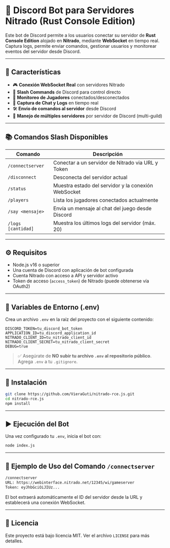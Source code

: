 # 🤖 Discord Bot para Servidores Nitrado (Rust Console Edition)

Este bot de Discord permite a los usuarios conectar su servidor de **Rust Console Edition** alojado en **Nitrado**, mediante **WebSocket** en tiempo real. Captura logs, permite enviar comandos, gestionar usuarios y monitorear eventos del servidor desde Discord.

---

## 🚀 Características

- 🎮 **Conexión WebSocket Real** con servidores Nitrado
- 📡 **Slash Commands** de Discord para control directo
- 👥 **Monitoreo de Jugadores** conectados/desconectados
- 💬 **Captura de Chat y Logs** en tiempo real
- 🛠️ **Envío de comandos al servidor** desde Discord
- 🧠 **Manejo de múltiples servidores** por servidor de Discord (multi-guild)

---

## 📚 Comandos Slash Disponibles

| Comando             | Descripción                                                                 |
|---------------------|-----------------------------------------------------------------------------|
| `/connectserver`    | Conectar a un servidor de Nitrado via URL y Token                           |
| `/disconnect`       | Desconecta del servidor actual                                              |
| `/status`           | Muestra estado del servidor y la conexión WebSocket                         |
| `/players`          | Lista los jugadores conectados actualmente                                 |
| `/say <mensaje>`    | Envía un mensaje al chat del juego desde Discord                           |
| `/logs [cantidad]`  | Muestra los últimos logs del servidor (máx. 20)                            |

---

## ⚙️ Requisitos

- Node.js v16 o superior
- Una cuenta de Discord con aplicación de bot configurada
- Cuenta Nitrado con acceso a API y servidor activo
- Token de acceso (`access_token`) de Nitrado (puede obtenerse vía OAuth2)

---

## 🔐 Variables de Entorno (.env)

Crea un archivo `.env` en la raíz del proyecto con el siguiente contenido:

```env
DISCORD_TOKEN=tu_discord_bot_token
APPLICATION_ID=tu_discord_application_id
NITRADO_CLIENT_ID=tu_nitrado_client_id
NITRADO_CLIENT_SECRET=tu_nitrado_client_secret
DEBUG=true
```

> ✅ Asegúrate de **NO subir tu archivo `.env` al repositorio público**. Agrega `.env` a tu `.gitignore`.

---

## 🧪 Instalación

```bash
git clone https://github.com/VieraGuti/nitrado-rce.js.git
cd nitrado-rce.js
npm install
```

---

## ▶️ Ejecución del Bot

Una vez configurado tu `.env`, inicia el bot con:

```bash
node index.js
```

---

## 🧾 Ejemplo de Uso del Comando `/connectserver`

```bash
/connectserver
URL: https://webinterface.nitrado.net/12345/wi/gameserver
Token: eyJhbGciOiJIUz...
```

El bot extraerá automáticamente el ID del servidor desde la URL y establecerá una conexión WebSocket.

---


## 📝 Licencia

Este proyecto está bajo licencia MIT. Ver el archivo `LICENSE` para más detalles.
